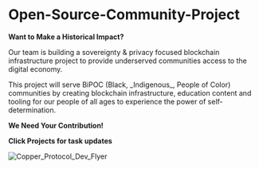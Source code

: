 # Open-Source-Community-Project

<p><b> Want to Make a Historical Impact? </b></p>

Our team is building a sovereignty & privacy focused blockchain infrastructure project to provide underserved communities access to the digital economy.
<p>
This project will serve BiPOC (Black, _Indigenous_, People of Color) communities by creating blockchain infrastructure, education content and tooling 
for our people of all ages to experience the power of self-determination. </p>

<p><b> We Need Your Contribution! </b></p>  
<p><b> Click Projects for task updates</b></p>

![Copper_Protocol_Dev_Flyer](https://github.com/Copper-Protocol/Open-Source-Community-Project/assets/84947100/e770fc6c-152e-4348-83f7-c8ffe724ba5d)
